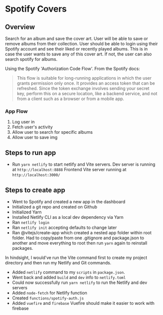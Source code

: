 # Spotify Covers

## Overview

Search for an album and save the cover art. User will be able to save or remove albums from their collection.
User should be able to login using their Spotify account and see their liked or recently played albums. This is in case the user wants to save any of this cover art. If not, the user can also search spotify for albums.

Using the Spotify 'Authorization Code Flow'. From the Spotify docs:

> This flow is suitable for long-running applications in which the user grants permission only once. It provides an access token that can be refreshed. Since the token exchange involves sending your secret key, perform this on a secure location, like a backend service, and not from a client such as a browser or from a mobile app.

### App Flow

1. Log user in
1. Fetch user's activity
1. Allow user to search for specific albums
1. Allow user to save img

## Steps to run app

- Run `yarn netlify` to start netlify and Vite servers.
  Dev server is running at `http://localhost:8888`
  Frontend Vite server running at `http://localhost:3000/`

## Steps to create app

- Went to Spotify and created a new app in the dashboard
- Initialized a git repo and created on Github
- Initialized Yarn
- Installed Netlify CLI as a local dev dependency via Yarn
- Ran `netlify login`
- Ran `netlify init` accepting defaults to change later
- Ran @vitejs/create-app which created a nested app folder within root folder. Had to copy/paste from one .gitignore and package.json to another and move everything to root then run `yarn` again to reinstall packages.

In hindsight, I would've run the Vite command first to create my project directory and then run my Netlify and Git commands.

- Added `netlify` command to my `scripts` in `package.json`.
- Went back and added `build` and `dev` info to `netlify.toml`
- Could now successfully run `yarn netlify` to run the Netlify and dev servers
- Added `node-fetch` for Netlify function
- Created `functions/spotify-auth.js`
- Added `vuefire` and `firebase` Vuefire should make it easier to work with firebase
